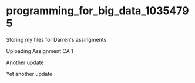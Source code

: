 # programming_for_big_data_10354795
Storing my files for Darren's assingments

Uploading Assignment CA 1

Another update

Yet another update

